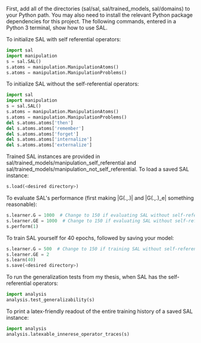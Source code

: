 First, add all of the directories (sal/sal, sal/trained_models, sal/domains) to your Python path.
You may also need to install the relevant Python package dependencies for this project.
The following commands, entered in a Python 3 terminal, show how to use SAL.


To initialize SAL with self referential operators:

```python
import sal
import manipulation
s = sal.SAL()
s.atoms = manipulation.ManipulationAtoms()
s.atoms = manipulation.ManipulationProblems()
```


To initialize SAL without the self-referential operators:

```python
import sal
import manipulation
s = sal.SAL()
s.atoms = manipulation.ManipulationAtoms()
s.atoms = manipulation.ManipulationProblems()
del s.atoms.atoms['then']
del s.atoms.atoms['remember']
del s.atoms.atoms['forget']
del s.atoms.atoms['internalize']
del s.atoms.atoms['externalize']
```


Trained SAL instances are provided in sal/trained_models/manipulation_self_referential and sal/trained_models/manipulation_not_self_referential.
To load a saved SAL instance:

```python
s.load(<desired directory>)
```


To evaluate SAL's performance (first making |G(.,.)| and |G(.,.)_e| something reasonable):

```python
s.learner.G = 1000  # Change to 150 if evaluating SAL without self-referential operators
s.learner.GE = 1000  # Change to 150 if evaluating SAL without self-referential operators
s.perform(1)
```


To train SAL yourself for 40 epochs, followed by saving your model:

```python
s.learner.G = 500  # Change to 150 if training SAL without self-referential operators
s.learner.GE = 2
s.learn(40)
s.save(<desired directory>)
```


To run the generalization tests from my thesis, when SAL has the self-referential operators:

```python
import analysis
analysis.test_generalizability(s)
```


To print a latex-friendly readout of the entire training history of a saved SAL instance:

```python
import analysis
analysis.latexable_innerese_operator_traces(s)
```
